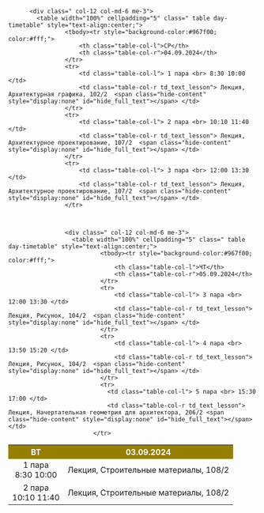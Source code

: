 <div class=" col-12 col-md-6 me-3">
  <table width="100%" cellpadding="5" class=" table day-timetable" style="text-align:center;">
          <tbody><tr style="background-color:#967f00; color:#fff;">
              <th class="table-col-l">ВТ</th>
              <th class="table-col-r">03.09.2024</th>
          </tr>
          <tr>
              <td class="table-col-l"> 1 пара <br> 8:30 10:00 </td>
              <td class="table-col-r td_text_lesson"> Лекция, Строительные материалы, 108/2  <span class="hide-content" style="display:none" id="hide_full_text"></span> </td>
          </tr>
          <tr>
              <td class="table-col-l"> 2 пара <br> 10:10 11:40 </td>
              <td class="table-col-r td_text_lesson"> Лекция, Строительные материалы, 108/2  <span class="hide-content" style="display:none" id="hide_full_text"></span> </td>
          </tr>


          <div class=" col-12 col-md-6 me-3">
            <table width="100%" cellpadding="5" class=" table day-timetable" style="text-align:center;">
                    <tbody><tr style="background-color:#967f00; color:#fff;">
                        <th class="table-col-l">СР</th>
                        <th class="table-col-r">04.09.2024</th>
                    </tr>
                    <tr>
                        <td class="table-col-l"> 1 пара <br> 8:30 10:00 </td>
                        <td class="table-col-r td_text_lesson"> Лекция, Архитектурная графика, 102/2  <span class="hide-content" style="display:none" id="hide_full_text"></span> </td>
                    </tr>
                    <tr>
                        <td class="table-col-l"> 2 пара <br> 10:10 11:40 </td>
                        <td class="table-col-r td_text_lesson"> Лекция, Архитектурное проектирование, 107/2  <span class="hide-content" style="display:none" id="hide_full_text"></span> </td>
                    </tr>
                    <tr>
                        <td class="table-col-l"> 3 пара <br> 12:00 13:30 </td>
                        <td class="table-col-r td_text_lesson"> Лекция, Архитектурное проектирование, 107/2  <span class="hide-content" style="display:none" id="hide_full_text"></span> </td>
                    </tr>



                    <div class=" col-12 col-md-6 me-3">
                      <table width="100%" cellpadding="5" class=" table day-timetable" style="text-align:center;">
                              <tbody><tr style="background-color:#967f00; color:#fff;">
                                  <th class="table-col-l">ЧТ</th>
                                  <th class="table-col-r">05.09.2024</th>
                              </tr>
                              <tr>
                                  <td class="table-col-l"> 3 пара <br> 12:00 13:30 </td>
                                  <td class="table-col-r td_text_lesson"> Лекция, Рисунок, 104/2  <span class="hide-content" style="display:none" id="hide_full_text"></span> </td>
                              </tr>
                              <tr>
                                  <td class="table-col-l"> 4 пара <br> 13:50 15:20 </td>
                                  <td class="table-col-r td_text_lesson"> Лекция, Рисунок, 104/2  <span class="hide-content" style="display:none" id="hide_full_text"></span> </td>
                              </tr>
                              <tr>
                                <td class="table-col-l"> 5 пара <br> 15:30 17:00 </td>
                                <td class="table-col-r td_text_lesson"> Лекция, Начертательная геометрия для архитектора, 206/2 <span class="hide-content" style="display:none" id="hide_full_text"></span> </td>
                            </tr>
                  
